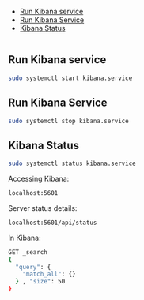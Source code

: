 <!--ts-->
   * [Run Kibana service](#run-kibana-service)
   * [Run Kibana Service](#run-kibana-service-1)
   * [Kibana Status](#kibana-status)

<!-- Created by https://github.com/ekalinin/github-markdown-toc -->
<!-- Added by: gil_diy, at: Thu 29 Dec 2022 13:42:12 IST -->

<!--te-->


```bash
```


## Run Kibana service

```bash
sudo systemctl start kibana.service
```

## Run Kibana Service

```bash
sudo systemctl stop kibana.service
```

## Kibana Status

```bash
sudo systemctl status kibana.service
```


Accessing Kibana:
```bash
localhost:5601
```


Server status details:
```bash
localhost:5601/api/status
```

In Kibana:
```bash
GET _search
{
  "query": {
    "match_all": {}
  } , "size": 50
}
```
